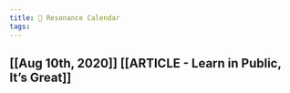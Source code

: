 ```yaml
---
title: 📅 Resonance Calendar
tags:
---
```


## [[Aug 10th, 2020]] [[ARTICLE - Learn in Public, It’s Great]]
